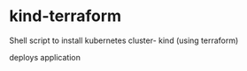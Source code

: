 # kind-terraform

Shell script to install kubernetes cluster- kind (using terraform)

deploys application
